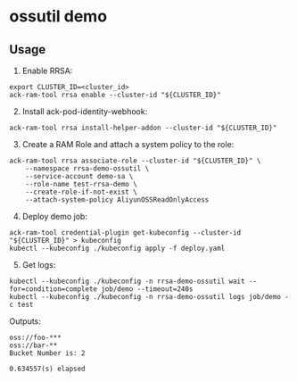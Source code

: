 # ossutil demo

## Usage

1. Enable RRSA:

```
export CLUSTER_ID=<cluster_id>
ack-ram-tool rrsa enable --cluster-id "${CLUSTER_ID}"
```

2. Install ack-pod-identity-webhook:

```
ack-ram-tool rrsa install-helper-addon --cluster-id "${CLUSTER_ID}"
```

3. Create a RAM Role and attach a system policy to the role:

```
ack-ram-tool rrsa associate-role --cluster-id "${CLUSTER_ID}" \
    --namespace rrsa-demo-ossutil \
    --service-account demo-sa \
    --role-name test-rrsa-demo \
    --create-role-if-not-exist \
    --attach-system-policy AliyunOSSReadOnlyAccess
```

4. Deploy demo job:

```
ack-ram-tool credential-plugin get-kubeconfig --cluster-id "${CLUSTER_ID}" > kubeconfig
kubectl --kubeconfig ./kubeconfig apply -f deploy.yaml
```

5. Get logs:

```
kubectl --kubeconfig ./kubeconfig -n rrsa-demo-ossutil wait --for=condition=complete job/demo --timeout=240s
kubectl --kubeconfig ./kubeconfig -n rrsa-demo-ossutil logs job/demo -c test
```

Outputs:

```
oss://foo-***
oss://bar-**
Bucket Number is: 2

0.634557(s) elapsed
```
